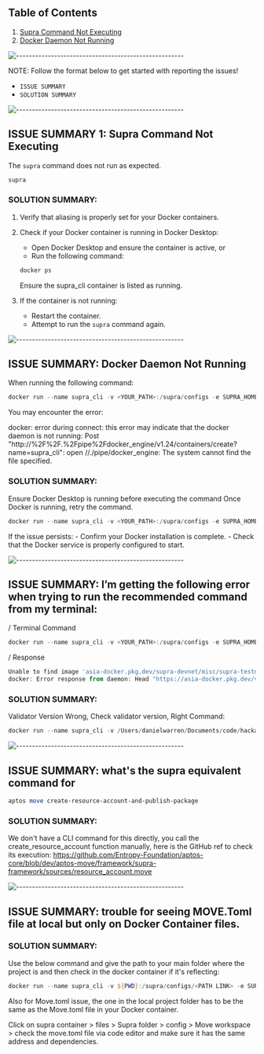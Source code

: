 ## Table of Contents
1. [Supra Command Not Executing](#ISSUE-SUMMARY-1-Supra-Command-Not-Executing)
2. [Docker Daemon Not Running](#ISSUE-SUMMARY:-Docker-Daemon-Not-Running)

![-----------------------------------------------------](https://raw.githubusercontent.com/andreasbm/readme/master/assets/lines/rainbow.png)

NOTE: Follow the format below to get started with reporting the issues!
- `ISSUE SUMMARY`
- `SOLUTION SUMMARY` 

![-----------------------------------------------------](https://raw.githubusercontent.com/andreasbm/readme/master/assets/lines/rainbow.png)

## ISSUE SUMMARY 1: Supra Command Not Executing

The `supra` command does not run as expected.

```PowerShell
supra
```

### SOLUTION SUMMARY:

1. Verify that aliasing is properly set for your Docker containers.
2. Check if your Docker container is running in Docker Desktop:

   - Open Docker Desktop and ensure the container is active, or
   - Run the following command:

   ```PowerShell
   docker ps
   ```

   Ensure the supra_cli container is listed as running.

3. If the container is not running:
   - Restart the container.
   - Attempt to run the `supra` command again.

![-----------------------------------------------------](https://raw.githubusercontent.com/andreasbm/readme/master/assets/lines/rainbow.png)

## ISSUE SUMMARY: Docker Daemon Not Running

When running the following command:

```PowerShell
docker run --name supra_cli -v <YOUR_PATH>:/supra/configs -e SUPRA_HOME=/supra/configs --net=host -itd asia-docker.pkg.dev/supra-devnet-misc/supra-testnet/validator-node:v6.3.0
```

You may encounter the error:

docker: error during connect: this error may indicate that the docker daemon is not running: Post "http://%2F%2F.%2Fpipe%2Fdocker_engine/v1.24/containers/create?name=supra_cli": open //./pipe/docker_engine: The system cannot find the file specified.

### SOLUTION SUMMARY:

Ensure Docker Desktop is running before executing the command
Once Docker is running, retry the command.

```PowerShell
docker run --name supra_cli -v <YOUR_PATH>:/supra/configs -e SUPRA_HOME=/supra/configs --net=host -itd asia-docker.pkg.dev/supra-devnet-misc/supra-testnet/validator-node:v6.3.0
```

If the issue persists: - Confirm your Docker installation is complete. - Check that the Docker service is properly configured to start.

![-----------------------------------------------------](https://raw.githubusercontent.com/andreasbm/readme/master/assets/lines/rainbow.png)

## ISSUE SUMMARY: I’m getting the following error when trying to run the recommended command from my terminal:

/ Terminal Command
```PowerShell
docker run --name supra_cli -v <YOUR_PATH>:/supra/configs -e SUPRA_HOME=/supra/configs --net=host -itd asia-docker.pkg.dev/supra-devnet- misc/supra-testnet/validator-node:v6.3.0
```
/ Response
```PowerShell
Unable to find image 'asia-docker.pkg.dev/supra-devnet/misc/supra-testnet/validator-node:v6.3.0' locally
docker: Error response from daemon: Head "https://asia-docker.pkg.dev/v2/supra-devnet/misc/supra-testnet/validator-node/manifests/v6.3.0": denied: Unauthenticated request. Unauthenticated requests do not have permission "artifactregistry.repositories.downloadArtifacts" on resource "projects/supra-devnet/locations/asia/repositories/misc" (or it may not exist).
```
### SOLUTION SUMMARY:

Validator Version Wrong, Check validator version, Right Command:
   ```PowerShell
docker run --name supra_cli -v /Users/danielwarren/Documents/code/hackathons/keystone-labs/permissionless-iii/apps/contracts/supra/supra_configs:/supra/configs -e SUPRA_HOME=/supra/configs --net=host -itd asia-docker.pkg.dev/supra-devnet- misc/supra-testnet/validator-node:v6.3.0
   ```

![-----------------------------------------------------](https://raw.githubusercontent.com/andreasbm/readme/master/assets/lines/rainbow.png)

## ISSUE SUMMARY: what's the supra equivalent command for 

```PowerShell
aptos move create-resource-account-and-publish-package
```
### SOLUTION SUMMARY:
We don't have a CLI command for this directly, you call the create_resource_account function manually, here is the GitHub ref to check its execution: https://github.com/Entropy-Foundation/aptos-core/blob/dev/aptos-move/framework/supra-framework/sources/resource_account.move

![-----------------------------------------------------](https://raw.githubusercontent.com/andreasbm/readme/master/assets/lines/rainbow.png)

## ISSUE SUMMARY: trouble for seeing MOVE.Toml file at local but only on Docker Container files.

### SOLUTION SUMMARY:
Use the below command and give the path to your main folder where the project is and then check in the docker container if it's reflecting:

```PowerShell
docker run --name supra_cli -v ${PWD}:/supra/configs/<PATH LINK> -e SUPRA_HOME=/supra/configs --net=host -itd asia-docker.pkg.dev/supra-devnet-misc/supra-testnet/validator-node:v6.3.0
```

Also for Move.toml issue, the one in the local project folder has to be the same as the Move.toml file in your Docker container.

Click on supra container > files > Supra folder > config > Move workspace > check the move.toml file via code editor and make sure it has the same address and dependencies.
